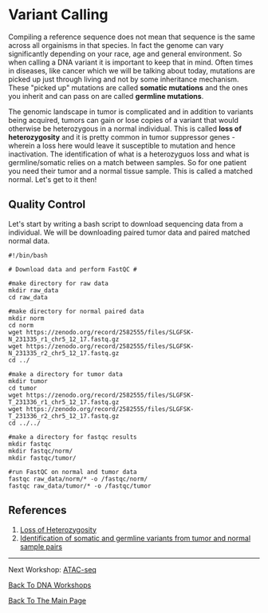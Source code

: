 # Variant Calling

Compiling a reference sequence does not mean that sequence is the same across all orgainisms in that species. In fact the genome can vary significantly depending on your race, age and general environment. So when calling a DNA variant it is important to keep that in mind. Often times in diseases, like cancer which we will be talking about today, mutations are picked up just through living and not by some inheritance mechanism. These "picked up" mutations are called **somatic mutations** and the ones you inherit and can pass on are called **germline mutations**. 

The genomic landscape in tumor is complicated and in addition to variants being acquired, tumors can gain or lose copies of a variant that would otherwise be heterozygous in a normal individual. This is called **loss of heterozygosity** and it is pretty common in tumor suppressor genes - wherein a loss here would leave it susceptible to mutation and hence inactivation. The identification of what is a heterozyguos loss and what is germline/somatic relies on a match between samples. So for one patient you need their tumor and a normal tissue sample. This is called a matched normal. Let's get to it then!

## Quality Control

Let's start by writing a bash script to download sequencing data from a individual. We will be downloading paired tumor data and paired matched normal data. 

    #!/bin/bash
    
    # Download data and perform FastQC #
    
    #make directory for raw data
    mkdir raw_data
    cd raw_data
    
    #make directory for normal paired data
    mkdir norm
    cd norm
    wget https://zenodo.org/record/2582555/files/SLGFSK-N_231335_r1_chr5_12_17.fastq.gz
    wget https://zenodo.org/record/2582555/files/SLGFSK-N_231335_r2_chr5_12_17.fastq.gz
    cd ../
    
    #make a directory for tumor data
    mkdir tumor
    cd tumor
    wget https://zenodo.org/record/2582555/files/SLGFSK-T_231336_r1_chr5_12_17.fastq.gz
    wget https://zenodo.org/record/2582555/files/SLGFSK-T_231336_r2_chr5_12_17.fastq.gz
    cd ../../
    
    #make a directory for fastqc results
    mkdir fastqc
    mkdir fastqc/norm/
    mkdir fastqc/tumor/
    
    #run FastQC on normal and tumor data
    fastqc raw_data/norm/* -o /fastqc/norm/
    fastqc raw_data/tumor/* -o /fastqc/tumor

## References

1. [Loss of Heterozygosity](https://en.wikipedia.org/wiki/Loss_of_heterozygosity)
2. [Identification of somatic and germline variants from tumor and normal sample pairs](https://training.galaxyproject.org/training-material/topics/variant-analysis/tutorials/somatic-variants/tutorial.html)
___________________________________________________________________________________________________________________________________________________________________________________

Next Workshop: [ATAC-seq](atacSeq/atacSeq.md)

[Back To DNA Workshops](../DNA.md)

[Back To The Main Page](../../index.md)
